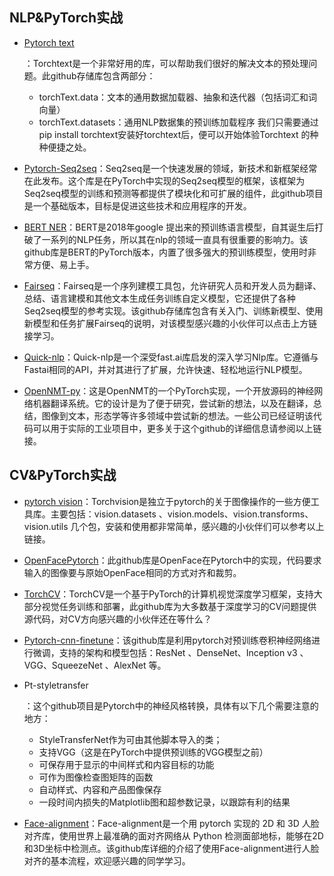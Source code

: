 
## NLP&PyTorch实战

- [Pytorch text](https://github.com/pytorch/text)

  ：Torchtext是一个非常好用的库，可以帮助我们很好的解决文本的预处理问题。此github存储库包含两部分：

  - torchText.data：文本的通用数据加载器、抽象和迭代器（包括词汇和词向量）
  - torchText.datasets：通用NLP数据集的预训练加载程序 我们只需要通过pip install torchtext安装好torchtext后，便可以开始体验Torchtext 的种种便捷之处。

- [Pytorch-Seq2seq](https://github.com/IBM/pytorch-seq2seq)：Seq2seq是一个快速发展的领域，新技术和新框架经常在此发布。这个库是在PyTorch中实现的Seq2seq模型的框架，该框架为Seq2seq模型的训练和预测等都提供了模块化和可扩展的组件，此github项目是一个基础版本，目标是促进这些技术和应用程序的开发。

- [BERT NER](https://github.com/kamalkraj/BERT-NER)：BERT是2018年google 提出来的预训练语言模型，自其诞生后打破了一系列的NLP任务，所以其在nlp的领域一直具有很重要的影响力。该github库是BERT的PyTorch版本，内置了很多强大的预训练模型，使用时非常方便、易上手。

- [Fairseq](https://github.com/pytorch/fairseq)：Fairseq是一个序列建模工具包，允许研究人员和开发人员为翻译、总结、语言建模和其他文本生成任务训练自定义模型，它还提供了各种Seq2seq模型的参考实现。该github存储库包含有关入门、训练新模型、使用新模型和任务扩展Fairseq的说明，对该模型感兴趣的小伙伴可以点击上方链接学习。

- [Quick-nlp](https://github.com/outcastofmusic/quick-nlp)：Quick-nlp是一个深受fast.ai库启发的深入学习Nlp库。它遵循与Fastai相同的API，并对其进行了扩展，允许快速、轻松地运行NLP模型。

- [OpenNMT-py](https://github.com/OpenNMT/OpenNMT-py)：这是OpenNMT的一个PyTorch实现，一个开放源码的神经网络机器翻译系统。它的设计是为了便于研究，尝试新的想法，以及在翻译，总结，图像到文本，形态学等许多领域中尝试新的想法。一些公司已经证明该代码可以用于实际的工业项目中，更多关于这个github的详细信息请参阅以上链接。

## CV&PyTorch实战

- [pytorch vision](https://github.com/pytorch/vision)：Torchvision是独立于pytorch的关于图像操作的一些方便工具库。主要包括：vision.datasets 、vision.models、vision.transforms、vision.utils 几个包，安装和使用都非常简单，感兴趣的小伙伴们可以参考以上链接。

- [OpenFacePytorch](https://github.com/thnkim/OpenFacePytorch)：此github库是OpenFace在Pytorch中的实现，代码要求输入的图像要与原始OpenFace相同的方式对齐和裁剪。

- [TorchCV](https://github.com/donnyyou/torchcv)：TorchCV是一个基于PyTorch的计算机视觉深度学习框架，支持大部分视觉任务训练和部署，此github库为大多数基于深度学习的CV问题提供源代码，对CV方向感兴趣的小伙伴还在等什么？

- [Pytorch-cnn-finetune](https://github.com/creafz/pytorch-cnn-finetune)：该github库是利用pytorch对预训练卷积神经网络进行微调，支持的架构和模型包括：ResNet 、DenseNet、Inception v3 、VGG、SqueezeNet 、AlexNet 等。

- Pt-styletransfer

  ：这个github项目是Pytorch中的神经风格转换，具体有以下几个需要注意的地方：

  - StyleTransferNet作为可由其他脚本导入的类；
  - 支持VGG（这是在PyTorch中提供预训练的VGG模型之前）
  - 可保存用于显示的中间样式和内容目标的功能
  - 可作为图像检查图矩阵的函数
  - 自动样式、内容和产品图像保存
  - 一段时间内损失的Matplotlib图和超参数记录，以跟踪有利的结果

- [Face-alignment](https://github.com/1adrianb/face-alignment#face-recognition)：Face-alignment是一个用 pytorch 实现的 2D 和 3D 人脸对齐库，使用世界上最准确的面对齐网络从 Python 检测面部地标，能够在2D和3D坐标中检测点。该github库详细的介绍了使用Face-alignment进行人脸对齐的基本流程，欢迎感兴趣的同学学习。